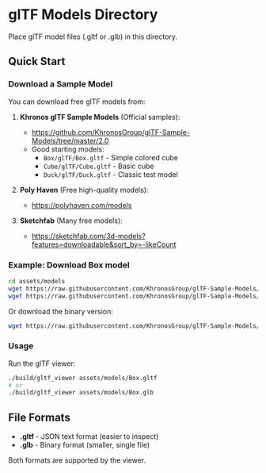 # glTF Models Directory

Place glTF model files (.gltf or .glb) in this directory.

## Quick Start

### Download a Sample Model

You can download free glTF models from:

1. **Khronos glTF Sample Models** (Official samples):
   - https://github.com/KhronosGroup/glTF-Sample-Models/tree/master/2.0
   - Good starting models:
     - `Box/glTF/Box.gltf` - Simple colored cube
     - `Cube/glTF/Cube.gltf` - Basic cube
     - `Duck/glTF/Duck.gltf` - Classic test model

2. **Poly Haven** (Free high-quality models):
   - https://polyhaven.com/models

3. **Sketchfab** (Many free models):
   - https://sketchfab.com/3d-models?features=downloadable&sort_by=-likeCount

### Example: Download Box model

```bash
cd assets/models
wget https://raw.githubusercontent.com/KhronosGroup/glTF-Sample-Models/master/2.0/Box/glTF/Box.gltf
wget https://raw.githubusercontent.com/KhronosGroup/glTF-Sample-Models/master/2.0/Box/glTF/Box0.bin
```

Or download the binary version:
```bash
wget https://raw.githubusercontent.com/KhronosGroup/glTF-Sample-Models/master/2.0/Box/glTF-Binary/Box.glb
```

### Usage

Run the glTF viewer:
```bash
./build/gltf_viewer assets/models/Box.gltf
# or
./build/gltf_viewer assets/models/Box.glb
```

## File Formats

- **.gltf** - JSON text format (easier to inspect)
- **.glb** - Binary format (smaller, single file)

Both formats are supported by the viewer.

